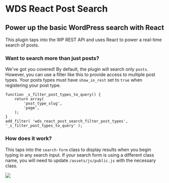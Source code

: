 # WDS React Post Search
## Power up the basic WordPress search with React

This plugin taps into the WP REST API and uses React to power a real-time search of posts.

### Want to search more than just posts?

We've got you covered! By default, the plugin will search only `posts`. However, you can use a filter like this to provide access to multiple post types. Your posts types must have `show_in_rest` set to `true` when registering your post type.

```
function _s_filter_post_types_to_query() {
    return array(
        'post_type_slug',
        'page',
    );
}
add_filter( 'wds_react_post_search_filter_post_types', '_s_filter_post_types_to_query' );
```

### How does it work?

This taps into the `search-form` class to display results when you begin typing in any search input. If your search form is using a different class name, you will need to update `/assets/js/public.js` with the necessary class.

![](https://dl.dropbox.com/s/8ahiplrbr8cghfh/react-post-search-clearing-fixed.gif?dl=0)
